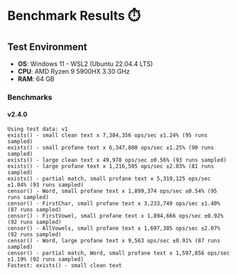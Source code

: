 # Benchmark Results ⏱️

## Test Environment

- **OS**: Windows 11 - WSL2 (Ubuntu 22.04.4 LTS)
- **CPU**: AMD Ryzen 9 5900HX 3.30 GHz
- **RAM**: 64 GB

### Benchmarks

#### v2.4.0
```
Using test data: v1
exists() - small clean text x 7,384,356 ops/sec ±1.24% (95 runs sampled)
exists() - small profane text x 6,347,800 ops/sec ±1.25% (90 runs sampled)
exists() - large clean text x 49,978 ops/sec ±0.56% (93 runs sampled)
exists() - large profane text x 1,216,505 ops/sec ±2.03% (81 runs sampled)
exists() - partial match, small profane text x 5,319,125 ops/sec ±1.04% (93 runs sampled)
censor() - Word, small profane text x 1,899,374 ops/sec ±0.54% (95 runs sampled)
censor() - FirstChar, small profane text x 3,233,749 ops/sec ±1.40% (87 runs sampled)
censor() - FirstVowel, small profane text x 1,894,666 ops/sec ±0.92% (92 runs sampled)
censor() - AllVowels, small profane text x 1,697,305 ops/sec ±2.07% (92 runs sampled)
censor() - Word, large profane text x 9,563 ops/sec ±0.91% (87 runs sampled)
censor() - partial match, Word, small profane text x 1,597,856 ops/sec ±1.19% (92 runs sampled)
Fastest: exists() - small clean text
```
